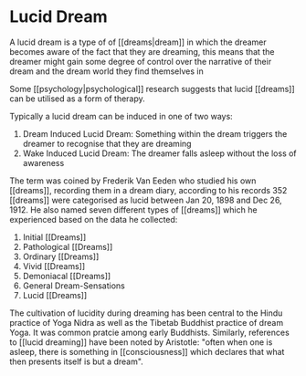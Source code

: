 # Lucid Dream
A lucid dream is a type of of [[dreams|dream]] in which the dreamer becomes aware of the fact that they are dreaming, this means that the dreamer might gain some degree of control over the narrative of their dream and the dream world they find themselves in

Some [[psychology|psychological]] research suggests that lucid [[dreams]] can be utilised as a form of therapy.

Typically a lucid dream can be induced in one of two ways:
 1. Dream Induced Lucid Dream: Something within the dream triggers the dreamer to recognise that they are dreaming
 2. Wake Induced Lucid Dream: The dreamer falls asleep without the loss of awareness

The term was coined by Frederik Van Eeden who studied his own [[dreams]], recording them in a dream diary, according to his records 352 [[dreams]] were categorised as lucid between Jan 20, 1898 and Dec 26, 1912.
He also named seven different types of [[dreams]] which he experienced based on the data he collected: 
1. Initial [[Dreams]]
2. Pathological [[Dreams]]
3. Ordinary [[Dreams]]
4. Vivid [[Dreams]]
5. Demoniacal [[Dreams]]
6. General Dream-Sensations
7. Lucid [[Dreams]]

The cultivation of lucidity during dreaming has been central to the Hindu practice of Yoga Nidra as well as the Tibetab Buddhist practice of dream Yoga. It was common pratcie among early Buddhists.
Similarly, references to [[lucid dreaming]] have been noted by Aristotle: "often when one is asleep, there is something in [[consciousness]] which declares that what then presents itself is but a dream".
